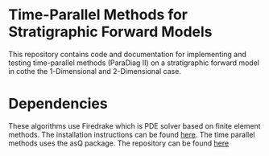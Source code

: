# Time-Parallel Methods for Stratigraphic Forward Models

This repository contains code and documentation for implementing and testing time-parallel methods (ParaDiag II) on a stratigraphic forward model in cothe the 1-Dimensional and 2-Dimensional case.

# Dependencies

These algorithms use Firedrake which is PDE solver based on finite element methods. The installation instructions  can be found [here](https://www.firedrakeproject.org/index.html). The time parallel methods uses the asQ package. The repository can be found [here](https://github.com/firedrakeproject/asQ/tree/master)
